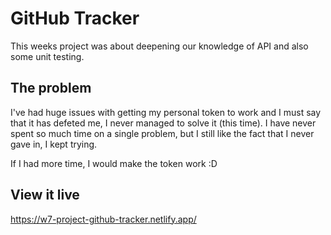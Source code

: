 # GitHub Tracker

This weeks project was about deepening our knowledge of API and also some unit testing. 

## The problem

I've had huge issues with getting my personal token to work and I must say that it has defeted me, I never managed to solve it (this time). I have never spent so much time on a single problem, but I still like the fact that I never gave in, I kept trying. 

If I had more time, I would make the token work :D 

## View it live

https://w7-project-github-tracker.netlify.app/
